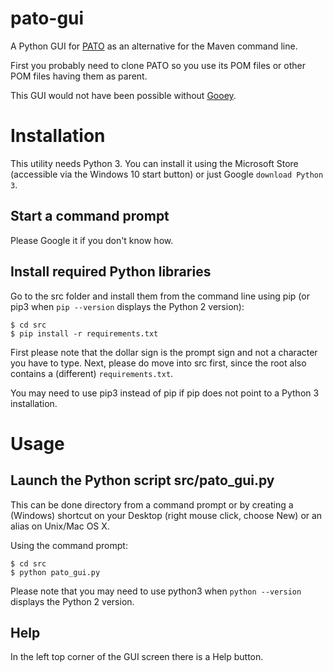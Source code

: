 # pato-gui

A Python GUI for [PATO](https://github.com/paulissoft/oracle-tools) as an alternative for the Maven command line.

First you probably need to clone PATO so you use its POM files or other POM files having them as parent.

This GUI would not have been possible without [Gooey](https://github.com/chriskiehl/Gooey).

# Installation

This utility needs Python 3. You can install it using the Microsoft Store
(accessible via the Windows 10 start button) or just Google `download Python 3`.

## Start a command prompt

Please Google it if you don't know how.

## Install required Python libraries

Go to the src folder and install them from the command line using pip (or pip3 when `pip --version` displays the Python 2 version):

```
$ cd src
$ pip install -r requirements.txt
```

First please note that the dollar sign is the prompt sign and not a character you have to type.
Next, please do move into src first, since the root also contains a (different) `requirements.txt`.

You may need to use pip3 instead of pip if pip does not point to a Python 3 installation.

# Usage

## Launch the Python script src/pato_gui.py

This can be done directory from a command prompt or by creating a (Windows)
shortcut on your Desktop (right mouse click, choose New) or an alias on Unix/Mac OS X.

Using the command prompt:

```
$ cd src
$ python pato_gui.py
```

Please note that you may need to use python3 when `python --version` displays the Python 2 version.

## Help

In the left top corner of the GUI screen there is a Help button.
